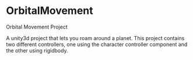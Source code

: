 # OrbitalMovement
 Orbital Movement Project
 
 A unity3d project that lets you roam around a planet. This project contains two different controllers, one using the character controller component and the other using rigidbody.
